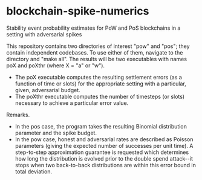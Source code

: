 # blockchain-spike-numerics
Stability event probability estimates for PoW and PoS blockchains in a setting with adversarial spikes

This repository contains two directories of interest "pow" and "pos"; they contain independent codebases. To use either of them, navigate to the directory and "make all". The results will be two executables with names poX and poXthr (where X = "a" or "w").

- The poX executable computes the resulting settlement errors (as a function of time or slots) for the appropriate setting with a particular, given, adversarial budget.
- The poXthr executable computes the number of timesteps (or slots) necessary to achieve a particular error value.

Remarks.
- In the pos case, the program takes the resulting Binomial distribution parameter and the spike budget.
- In the pow case, honest and adversarial rates are described as Poisson parameters (giving the expected number of successes per unit time). A step-to-step approximation guarantee is requested which determines how long the distribution is evolved prior to the double spend attack--it stops when two back-to-back distributions are within this error bound in total deviation.
